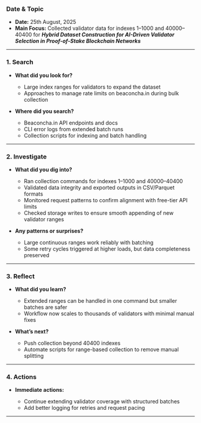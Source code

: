 ### Date & Topic

- **Date:** 25th August, 2025
- **Main Focus:** Collected validator data for indexes 1–1000 and 40000–40400 for ***Hybrid Dataset Construction for AI-Driven Validator Selection in Proof-of-Stake Blockchain Networks***

---

### 1. Search

- **What did you look for?**

  - Large index ranges for validators to expand the dataset
  - Approaches to manage rate limits on beaconcha.in during bulk collection

- **Where did you search?**

  - Beaconcha.in API endpoints and docs
  - CLI error logs from extended batch runs
  - Collection scripts for indexing and batch handling

---

### 2. Investigate

- **What did you dig into?**

  - Ran collection commands for indexes 1–1000 and 40000–40400
  - Validated data integrity and exported outputs in CSV/Parquet formats
  - Monitored request patterns to confirm alignment with free-tier API limits
  - Checked storage writes to ensure smooth appending of new validator ranges

- **Any patterns or surprises?**

  - Large continuous ranges work reliably with batching
  - Some retry cycles triggered at higher loads, but data completeness preserved

---

### 3. Reflect

- **What did you learn?**

  - Extended ranges can be handled in one command but smaller batches are safer
  - Workflow now scales to thousands of validators with minimal manual fixes

- **What’s next?**

  - Push collection beyond 40400 indexes
  - Automate scripts for range-based collection to remove manual splitting

---

### 4. Actions

- **Immediate actions:**

  - Continue extending validator coverage with structured batches
  - Add better logging for retries and request pacing

---